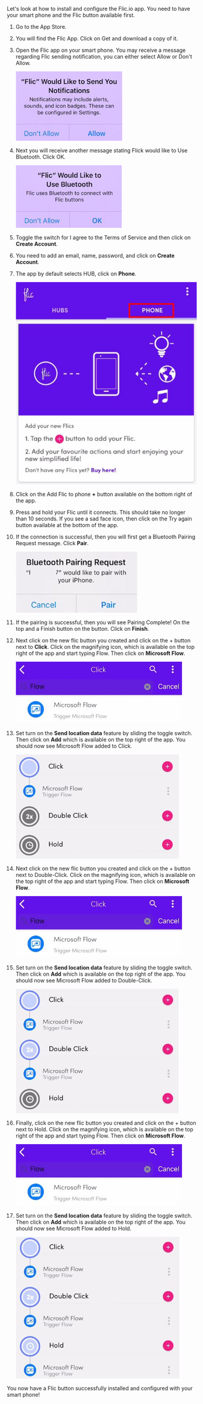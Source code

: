 Let's look at how to install and configure the Flic.io app. You need to
have your smart phone and the Flic button available first.

1.  Go to the App Store.

1.  You will find the Flic App. Click on Get and download a copy of it.

1.  Open the Flic app on your smart phone. You may receive a message regarding Flic sending notification, you can either select Allow or Don't Allow.

    ![Flic notification](../media/flic-notification.jpg)

1.  Next you will receive another message stating Flick would like to Use Bluetooth. Click OK.
    
	![Flic bluetooth](../media/flic-bluetooth.jpg)

1.  Toggle the switch for I agree to the Terms of Service and then click on **Create Account**.

1.  You need to add an email, name, password, and click on **Create Account**.

1.  The app by default selects HUB, click on **Phone**.

	![Flic phone setting tab](../media/flic-phone-setting-tab.jpg)

1.  Click on the Add Flic to phone **+** button available on the bottom right of the app.

1.  Press and hold your Flic until it connects. This should take no longer than 10 seconds. If you see a sad face icon, then click on the Try again button available at the bottom of the app.

1. If the connection is successful, then you will first get a Bluetooth Pairing Request message. Click **Pair**.

    ![Bluetooth pair request](../media/bluetooth-pair-request.jpg)

1. If the pairing is successful, then you will see Pairing Complete! On the top and a Finish button on the button. Click on **Finish**.

1. Next click on the new flic button you created and click on the + button next to **Click**. Click on the    magnifying icon, which is available on the top right of the app and start typing Flow. Then click on **Microsoft Flow**.

    ![Search flow single click](../media/search-flow-single-click.jpg)

1. Set turn on the **Send location data** feature by sliding the toggle switch. Then click on **Add** which is available on the top right of the app. You should now see Microsoft Flow added to Click.

    ![Microsoft flow click](../media/microsoft-flow-click.jpg)

1. Next click on the new flic button you created and click on the + button next to Double-Click. Click on the    magnifying icon, which is available on the top right of the app and start typing Flow. Then click on **Microsoft Flow**.

    ![Search flow single click](../media/search-flow-single-click.jpg)

1. Set turn on the **Send location data** feature by sliding the toggle switch. Then click on **Add** which is available on the top right of the app. You should now see Microsoft Flow added to Double-Click.

    ![Microsoft flow double-click added](../media/microsoft-flow-double-click-added.jpg)

1. Finally, click on the new flic button you created and click on the + button next to Hold. Click on the    magnifying icon, which is available on the top right of the app and start typing Flow. Then click on **Microsoft Flow**.

    ![Search flow single click](../media/search-flow-single-click.jpg)

1. Set turn on the **Send location data** feature by sliding the toggle switch. Then click on **Add** which is available on the top right of the app. You should now see Microsoft Flow added to Hold.

    ![Microsoft flow hold click](../media/microsoft-flow-hold-click.jpg)

You now have a Flic button successfully installed and configured with your smart phone!
